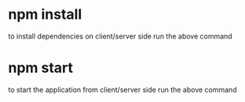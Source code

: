 # npm install 
to install dependencies on client/server side run the above command

# npm start
to start the application from client/server side run the above command
